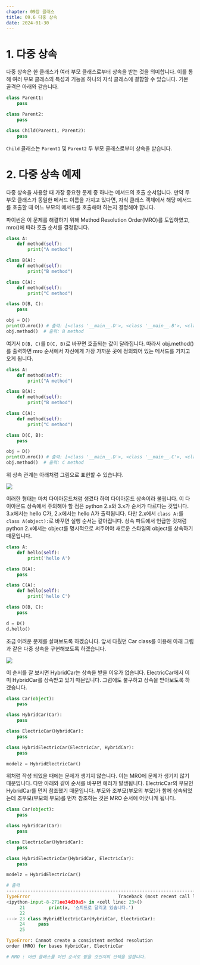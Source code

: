 ```yaml
---
chapter: 09장 클래스
title: 09.6 다중 상속
date: 2024-01-30
---
```


# 1. 다중 상속

다중 상속은 한 클래스가 여러 부모 클래스로부터 상속을 받는 것을 의미합니다. 이를 통해 여러 부모 클래스의 특성과 기능을 하나의 자식 클래스에 결합할 수 있습니다. 기본 골격은 아래와 같습니다.

```python
class Parent1:
    pass

class Parent2:
    pass

class Child(Parent1, Parent2):
    pass
```

`Child` 클래스는 `Parent1` 및 `Parent2` 두 부모 클래스로부터 상속을 받습니다.

# 2. 다중 상속 예제

다중 상속을 사용할 때 가장 중요한 문제 중 하나는 메서드의 호출 순서입니다. 만약 두 부모 클래스가 동일한 메서드 이름을 가지고 있다면, 자식 클래스 객체에서 해당 메서드를 호출할 때 어느 부모의 메서드를 호출해야 하는지 결정해야 합니다.

파이썬은 이 문제를 해결하기 위해 Method Resolution Order(MRO)를 도입하였고, mro()에 따라 호출 순서를 결정합니다.

```python
class A:
    def method(self):
        print("A method")

class B(A):
    def method(self):
        print("B method")

class C(A):
    def method(self):
        print("C method")

class D(B, C):
    pass

obj = D()
print(D.mro()) # 출력: [<class '__main__.D'>, <class '__main__.B'>, <class '__main__.C'>, <class '__main__.A'>, <class 'object'>]
obj.method()  # 출력: B method
```

여기서 `D(B, C)`를 `D(C, B)`로 바꾸면 호출되는 값이 달라집니다. 따라서 obj.method()를 출력하면 mro 순서에서 자신에게 가장 가까운 곳에 정의되어 있는 메서드를 가지고 오게 됩니다.

```python
class A:
    def method(self):
        print("A method")

class B(A):
    def method(self):
        print("B method")

class C(A):
    def method(self):
        print("C method")

class D(C, B):
    pass

obj = D()
print(D.mro()) # 출력: [<class '__main__.D'>, <class '__main__.C'>, <class '__main__.B'>, <class '__main__.A'>, <class 'object'>]
obj.method()  # 출력: C method
```

위 상속 관계는 아래처럼 그림으로 표현할 수 있습니다.

![](/images/python/chapter09/6-1.png)

이러한 형태는 마치 다이아몬드처럼 생겼다 하여 다이아몬드 상속이라 불립니다. 이 다이아몬드 상속에서 주의해야 할 점은 python 2.x와 3.x가 순서가 다르다는 것입니다. 3.x에서는 hello C가, 2.x에서는 hello A가 출력됩니다. 다만 2.x에서 `class A:`를 `class A(object):`로 바꾸면 실행 순서는 같아집니다. 상속 파트에서 언급한 것처럼 python 2.x에서는 object를 명시적으로 써주어야 새로운 스타일의 object를 상속하기 때문입니다.

```python
class A:
    def hello(self):
        print('hello A')

class B(A):
    pass

class C(A):
    def hello(self):
        print('hello C')

class D(B, C):
    pass

d = D()
d.hello()
```

조금 어려운 문제를 살펴보도록 하겠습니다. 앞서 다뤘던 Car class를 이용해 아래 그림과 같은 다중 상속을 구현해보도록 하겠습니다.

![](/images/python/chapter09/6-2.png)

이 순서를 잘 보시면 HybridCar는 상속을 받을 이유가 없습니다. ElectricCar에서 이미 HybridCar를 상속받고 있기 때문입니다. 그럼에도 불구하고 상속을 받아보도록 하겠습니다.

```python
class Car(object):
    pass

class HybridCar(Car):
    pass

class ElectricCar(HybridCar):
    pass

class HybridElectricCar(ElectricCar, HybridCar):
    pass

modelz = HybridElectricCar()
```

위처럼 작성 되었을 때에는 문제가 생기지 않습니다. 이는 MRO에 문제가 생기지 않기 때문입니다. 다만 아래와 같이 순서를 바꾸면 에러가 발생됩니다. ElectricCar의 부모인 HybridCar를 먼저 참조했기 때문입니다. 부모와 조부모(부모의 부모)가 함께 상속되었는데 조부모(부모의 부모)를 먼저 참조하는 것은 MRO 순서에 어긋나게 됩니다.

```python
class Car(object):
    pass

class HybridCar(Car):
    pass

class ElectricCar(HybridCar):
    pass

class HybridElectricCar(HybridCar, ElectricCar):
    pass

modelz = HybridElectricCar()
```

```python
# 출력
---------------------------------------------------------------------------
TypeError                                 Traceback (most recent call last)
<ipython-input-8-271ee34d39a5> in <cell line: 23>()
     21         print(x, '스피드로 달리고 있습니다.')
     22
---> 23 class HybridElectricCar(HybridCar, ElectricCar):
     24     pass
     25

TypeError: Cannot create a consistent method resolution
order (MRO) for bases HybridCar, ElectricCar

# MRO : 어떤 클래스를 어떤 순서로 받을 것인지의 선택을 말합니다.
```
